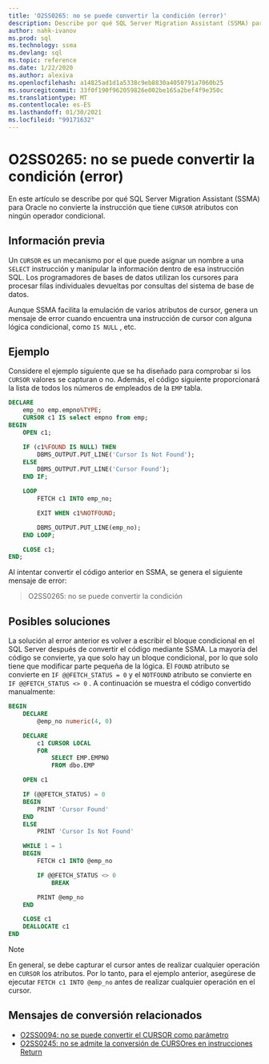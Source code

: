 ```yaml
---
title: 'O2SS0265: no se puede convertir la condición (error)'
description: Describe por qué SQL Server Migration Assistant (SSMA) para Oracle no convierte la instrucción que tiene atributos de CURSOR en ningún operador condicional.
author: nahk-ivanov
ms.prod: sql
ms.technology: ssma
ms.devlang: sql
ms.topic: reference
ms.date: 1/22/2020
ms.author: alexiva
ms.openlocfilehash: a14825ad1d1a5338c9eb8830a4050791a7060b25
ms.sourcegitcommit: 33f0f190f962059826e002be165a2bef4f9e350c
ms.translationtype: MT
ms.contentlocale: es-ES
ms.lasthandoff: 01/30/2021
ms.locfileid: "99171632"
---
```

# <a name="o2ss0265-unable-to-convert-condition-error"></a>O2SS0265: no se puede convertir la condición (error)

En este artículo se describe por qué SQL Server Migration Assistant (SSMA) para Oracle no convierte la instrucción que tiene `CURSOR` atributos con ningún operador condicional.

## <a name="background"></a>Información previa

Un `CURSOR` es un mecanismo por el que puede asignar un nombre a una `SELECT` instrucción y manipular la información dentro de esa instrucción SQL. Los programadores de bases de datos utilizan los cursores para procesar filas individuales devueltas por consultas del sistema de base de datos.

Aunque SSMA facilita la emulación de varios atributos de cursor, genera un mensaje de error cuando encuentra una instrucción de cursor con alguna lógica condicional, como `IS NULL` , etc.

## <a name="example"></a>Ejemplo

Considere el ejemplo siguiente que se ha diseñado para comprobar si los `CURSOR` valores se capturan o no. Además, el código siguiente proporcionará la lista de todos los números de empleados de la `EMP` tabla.

```sql
DECLARE
    emp_no emp.empno%TYPE;
    CURSOR c1 IS select empno from emp;
BEGIN
    OPEN c1;

    IF (c1%FOUND IS NULL) THEN
        DBMS_OUTPUT.PUT_LINE('Cursor Is Not Found');
    ELSE
        DBMS_OUTPUT.PUT_LINE('Cursor Found');
    END IF;

    LOOP
        FETCH c1 INTO emp_no;

        EXIT WHEN c1%NOTFOUND;

        DBMS_OUTPUT.PUT_LINE(emp_no);
    END LOOP;

    CLOSE c1;
END;
```

Al intentar convertir el código anterior en SSMA, se genera el siguiente mensaje de error:

> O2SS0265: no se puede convertir la condición

## <a name="possible-remedies"></a>Posibles soluciones

La solución al error anterior es volver a escribir el bloque condicional en el SQL Server después de convertir el código mediante SSMA. La mayoría del código se convierte, ya que solo hay un bloque condicional, por lo que solo tiene que modificar parte pequeña de la lógica. El `FOUND` atributo se convierte en `IF @@FETCH_STATUS = 0` y el `NOTFOUND` atributo se convierte en `IF @@FETCH_STATUS <> 0` . A continuación se muestra el código convertido manualmente:

```sql
BEGIN
    DECLARE
        @emp_no numeric(4, 0)

    DECLARE
        c1 CURSOR LOCAL
        FOR
            SELECT EMP.EMPNO
            FROM dbo.EMP

    OPEN c1

    IF (@@FETCH_STATUS) = 0
    BEGIN
        PRINT 'Cursor Found'
    END
    ELSE
        PRINT 'Cursor Is Not Found'

    WHILE 1 = 1
    BEGIN
        FETCH c1 INTO @emp_no

        IF @@FETCH_STATUS <> 0
            BREAK

        PRINT @emp_no
    END

    CLOSE c1
    DEALLOCATE c1
END
```

> [!NOTE]
> En general, se debe capturar el cursor antes de realizar cualquier operación en `CURSOR` los atributos. Por lo tanto, para el ejemplo anterior, asegúrese de ejecutar `FETCH c1 INTO @emp_no` antes de realizar cualquier operación en el cursor.

## <a name="related-conversion-messages"></a>Mensajes de conversión relacionados

* [O2SS0094: no se puede convertir el CURSOR como parámetro](o2ss0094.md)
* [O2SS0245: no se admite la conversión de CURSOres en instrucciones Return](o2ss0245.md)

